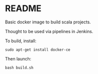 # README

Basic docker image to build scala projects.

Thought to be used via pipelines in Jenkins.

To build, install:

```
sudo apt-get install docker-ce
```

Then launch:

```
bash build.sh
```
